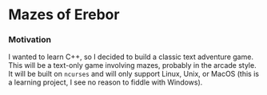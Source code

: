 # Mazes of Erebor

### Motivation

I wanted to learn C++, so I decided to build a classic text adventure game. This will be a text-only game involving mazes, probably in the arcade style. It will be built on `ncurses` and will only support Linux, Unix, or MacOS (this is a learning project, I see no reason to fiddle with Windows).
